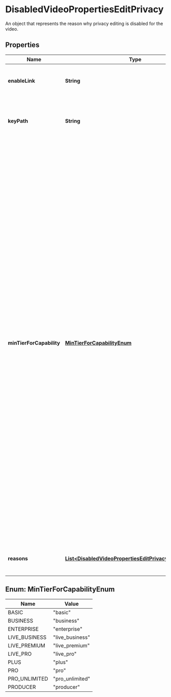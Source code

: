 

# DisabledVideoPropertiesEditPrivacy

An object that represents the reason why privacy editing is disabled for the video.

## Properties

| Name | Type | Description | Notes |
|------------ | ------------- | ------------- | -------------|
|**enableLink** | **String** | The relative link to upgrade to privacy editing. |  |
|**keyPath** | **String** | The path to the edit privacy interaction object in the video response. |  |
|**minTierForCapability** | [**MinTierForCapabilityEnum**](#MinTierForCapabilityEnum) | The capability required to activate privacy editing.  Option descriptions:  * &#x60;basic&#x60; - The user must have at least a Vimeo Basic account.  * &#x60;business&#x60; - The user must have at least a Vimeo Business account.  * &#x60;enterprise&#x60; - The user must have at least a Vimeo Enterprise account.  * &#x60;live_business&#x60; - The user must have at least a Vimeo Business Live account.  * &#x60;live_premium&#x60; - The user must have at least a Vimeo Premium account.  * &#x60;live_pro&#x60; - The user must have at least a Vimeo Pro Live account.  * &#x60;plus&#x60; - The user must have at least a Vimeo Plus account.  * &#x60;pro&#x60; - The user must have at least a Vimeo Pro account.  * &#x60;pro_unlimited&#x60; - The user must have at least a Vimeo Pro Unlimited account.  * &#x60;producer&#x60; - The user must have at least a Vimeo Producer account.  |  |
|**reasons** | [**List&lt;DisabledVideoPropertiesEditPrivacyReasonsInner&gt;**](DisabledVideoPropertiesEditPrivacyReasonsInner.md) | The reasons why privacy editing is disabled for the video. |  |



## Enum: MinTierForCapabilityEnum

| Name | Value |
|---- | -----|
| BASIC | &quot;basic&quot; |
| BUSINESS | &quot;business&quot; |
| ENTERPRISE | &quot;enterprise&quot; |
| LIVE_BUSINESS | &quot;live_business&quot; |
| LIVE_PREMIUM | &quot;live_premium&quot; |
| LIVE_PRO | &quot;live_pro&quot; |
| PLUS | &quot;plus&quot; |
| PRO | &quot;pro&quot; |
| PRO_UNLIMITED | &quot;pro_unlimited&quot; |
| PRODUCER | &quot;producer&quot; |



